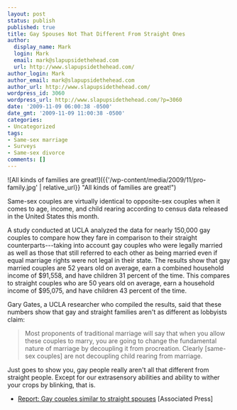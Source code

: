 ```yaml
---
layout: post
status: publish
published: true
title: Gay Spouses Not That Different From Straight Ones
author:
  display_name: Mark
  login: Mark
  email: mark@slapupsidethehead.com
  url: http://www.slapupsidethehead.com/
author_login: Mark
author_email: mark@slapupsidethehead.com
author_url: http://www.slapupsidethehead.com/
wordpress_id: 3060
wordpress_url: http://www.slapupsidethehead.com/?p=3060
date: '2009-11-09 06:00:38 -0500'
date_gmt: '2009-11-09 11:00:38 -0500'
categories:
- Uncategorized
tags:
- Same-sex marriage
- Surveys
- Same-sex divorce
comments: []
---
```

![All kinds of families are great!]({{'/wp-content/media/2009/11/pro-family.jpg' | relative_url}} "All kinds of families are great!")

Same-sex couples are virtually identical to opposite-sex couples when it comes to age, income, and child rearing according to census data released in the United States this month.

A study conducted at UCLA analyzed the data for nearly 150,000 gay couples to compare how they fare in comparison to their straight counterparts---taking into account gay couples who were legally married as well as those that still referred to each other as being married even if equal marriage rights were not legal in their state. The results show that gay married couples are 52 years old on average, earn a combined household income of $91,558, and have children 31 percent of the time. This compares to straight couples who are 50 years old on average, earn a household income of $95,075, and have children 43 percent of the time.

Gary Gates, a UCLA researcher who compiled the results, said that these numbers show that gay and straight families aren't as different as lobbyists claim:

> Most proponents of traditional marriage will say that when you allow these couples to marry, you are going to change the fundamental nature of marriage by decoupling it from procreation. Clearly [same-sex couples] are not decoupling child rearing from marriage.

Just goes to show you, gay people really aren't all that different from straight people. Except for our extrasensory abilities and ability to wither your crops by blinking, that is.

- [Report: Gay couples similar to straight spouses](http://www.google.com/hostednews/ap/article/ALeqM5gCdZqWgPVPTXeB1bQGw_j7YOIvHAD9BNP59G0) [Associated Press]

